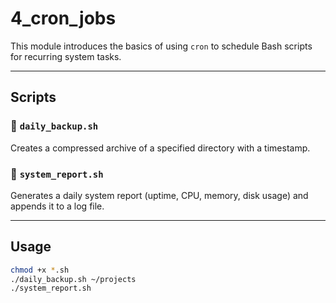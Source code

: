 # 4_cron_jobs

This module introduces the basics of using `cron` to schedule Bash scripts for recurring system tasks.

---

## Scripts

### 🔹 `daily_backup.sh`
Creates a compressed archive of a specified directory with a timestamp.

### 🔹 `system_report.sh`
Generates a daily system report (uptime, CPU, memory, disk usage) and appends it to a log file.

---

## Usage

```bash
chmod +x *.sh
./daily_backup.sh ~/projects
./system_report.sh
